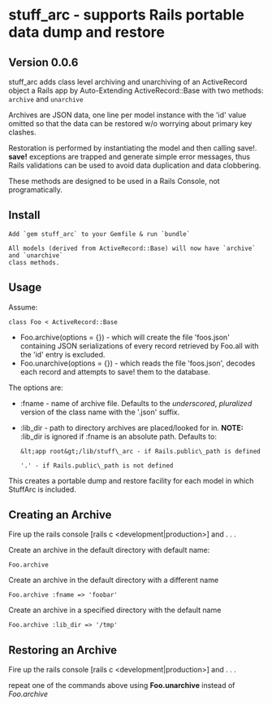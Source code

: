 # stuff_arc - supports Rails portable data dump and restore

## Version 0.0.6

stuff_arc adds class level archiving and unarchiving of an ActiveRecord object
a Rails app by Auto-Extending ActiveRecord::Base with two methods: `archive` and
`unarchive`

Archives are JSON data, one line per model instance with the 'id' value omitted so that
the data can be restored w/o worrying about primary key clashes.

Restoration is performed by instantiating the model and then calling save!. **save!** exceptions
are trapped and generate simple error messages, thus Rails validations can be used to avoid
data duplication and data clobbering.

These methods are designed to be used in a Rails Console, not programatically.

## Install

    Add `gem stuff_arc` to your Gemfile & run `bundle`

    All models (derived from ActiveRecord::Base) will now have `archive` and `unarchive`
    class methods.
    
## Usage

Assume:

    class Foo < ActiveRecord::Base

* Foo.archive(options = {}) - which will create the file 'foos.json' containing JSON serializations
of every record retrieved by Foo.all with the 'id' entry is excluded.
* Foo.unarchive(options = {}) - which reads the file 'foos.json', decodes each record and attempts
to save! them to the database.

The options are:

* :fname - name of archive file. Defaults to the _underscored_, _pluralized_ version of the
class name with the '.json' suffix.
* :lib\_dir - path to directory archives are placed/looked for in. **NOTE:** :lib\_dir is ignored if
:fname is an absolute path. Defaults to:

      &lt;app root&gt;/lib/stuff\_arc - if Rails.public\_path is defined
        
      '.' - if Rails.public\_path is not defined


This creates a portable dump and restore facility for each model in which StuffArc is
included.

## Creating an Archive

Fire up the rails console [rails c &lt;development|production&gt;] and . . .

Create an archive in the default directory with default name:

    Foo.archive
    
Create an archive in the default directory with a different name

    Foo.archive :fname => 'foobar'

Create an archive in a specified directory with the default name

    Foo.archive :lib_dir => '/tmp'
    
## Restoring an Archive

Fire up the rails console [rails c &lt;development|production&gt;] and . . .

repeat one of the commands above using **Foo.unarchive** instead of *Foo.archive*
